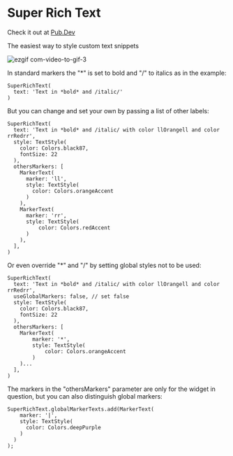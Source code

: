 # Super Rich Text
Check it out at [Pub.Dev](https://pub.dev/packages/super_rich_text)

The easiest way to style custom text snippets

![ezgif com-video-to-gif-3](https://user-images.githubusercontent.com/22732544/69406013-d50f2000-0cdf-11ea-9573-788064e9ce3d.gif)

In standard markers the "*" is set to bold and "/" to italics as in the example:

    SuperRichText(
      text: 'Text in *bold* and /italic/'
    )
    
But you can change and set your own by passing a list of other labels:

    SuperRichText(
      text: 'Text in *bold* and /italic/ with color llOrangell and color rrRedrr',
      style: TextStyle(
        color: Colors.black87,
        fontSize: 22
      ),
      othersMarkers: [
        MarkerText(
          marker: 'll',
          style: TextStyle(
            color: Colors.orangeAccent
          )
        ),
        MarkerText(
          marker: 'rr',
          style: TextStyle(
              color: Colors.redAccent
          )
        ),
      ],
    )
    
Or even override "*" and "/" by setting global styles not to be used:

    SuperRichText(
      text: 'Text in *bold* and /italic/ with color llOrangell and color rrRedrr',
      useGlobalMarkers: false, // set false
      style: TextStyle(
        color: Colors.black87,
        fontSize: 22
      ),
      othersMarkers: [
        MarkerText(
            marker: '*',
            style: TextStyle(
                color: Colors.orangeAccent
            )
        )...
      ],
    )
    
The markers in the "othersMarkers" parameter are only for the widget in question, but you can also distinguish global markers:

    SuperRichText.globalMarkerTexts.add(MarkerText(
        marker: '|',
        style: TextStyle(
          color: Colors.deepPurple
        )
      )
    );